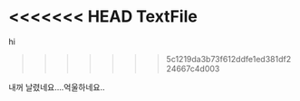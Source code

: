 <<<<<<< HEAD
TextFile
=======
hi
>>>>>>> 5c1219da3b73f612ddfe1ed381df224667c4d003

내꺼 날렸네요....억울하네요..